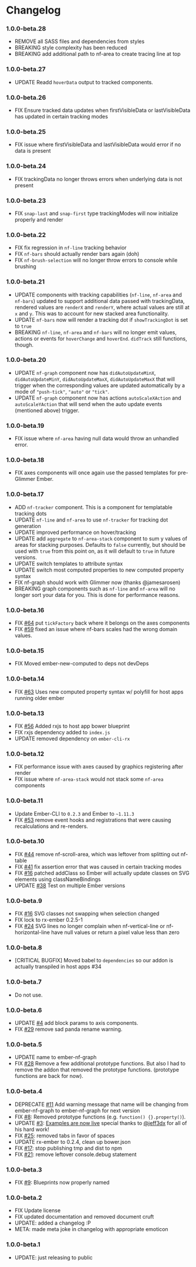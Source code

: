 # Changelog

### 1.0.0-beta.28

- REMOVE all SASS files and dependencies from styles
- BREAKING style complexity has been reduced
- BREAKING add additional path to nf-area to create tracing line at top

### 1.0.0-beta.27

- UPDATE Readd `hoverData` output to tracked components.

### 1.0.0-beta.26

- FIX Ensure tracked data updates when firstVisibleData or lastVisibleData has updated in certain tracking modes

### 1.0.0-beta.25

- FIX issue where firstVisibleData and lastVisibleData would error if no data is present

### 1.0.0-beta.24

- FIX trackingData no longer throws errors when underlying data is not present

### 1.0.0-beta.23

- FIX `snap-last` and `snap-first` type trackingModes will now initialize properly and render

### 1.0.0-beta.22

- FIX fix regression in `nf-line` tracking behavior
- FIX `nf-bars` should actually render bars again (doh)
- FIX `nf-brush-selection` will no longer throw errors to console while brushing

### 1.0.0-beta.21

- UPDATE components with tracking capabilities (`nf-line`, `nf-area` and `nf-bars`) updated to support additional data passed with trackingData, rendered values are `renderX` and `renderY`, where actual values are still at `x` and `y`. This was to account for new stacked area functionality.
- UPDATE `nf-bars` now will render a tracking dot if `showTrackingDot` is set to `true`
- BREAKING `nf-line`, `nf-area` and `nf-bars` will no longer emit values, actions or events for `hoverChange` and `hoverEnd`. `didTrack` still functions, though.

### 1.0.0-beta.20

- UPDATE `nf-graph` component now has `didAutoUpdateMinX`, `didAutoUpdateMinY`, `didAutoUpdateMaxX`, `didAutoUpdateMaxX` that will trigger when the corresponding values are updated automatically by a mode of `"push-tick"`, `"auto"` or `"tick"`.
- UPDATE `nf-graph` component now has actions `autoScaleXAction` and `autoScaleYAction` that will send when 
 the auto update events (mentioned above) trigger.

### 1.0.0-beta.19

- FIX issue where `nf-area` having null data would throw an unhandled error.

### 1.0.0-beta.18

- FIX axes components will once again use the passed templates for pre-Glimmer Ember.

### 1.0.0-beta.17

- ADD `nf-tracker` component. This is a component for templatable tracking dots
- UPDATE `nf-line` and `nf-area` to use `nf-tracker` for tracking dot generation
- UPDATE improved performance on hover/tracking
- UPDATE add `aggregate` to `nf-area-stack` component to sum y values of areas for stacking purposes. Defaults to `false` currently, but should be used with `true` from this point on, as it will default to `true` in future versions.
- UPDATE switch templates to attribute syntax
- UPDATE switch most computed properties to new computed property syntax
- FIX nf-graph should work with Glimmer now (thanks @jamesarosen)
- BREAKING graph components such as `nf-line` and `nf-area` will no longer sort your data for you. This is done for performance reasons.

### 1.0.0-beta.16

- FIX [#64](https://github.com/Netflix/ember-nf-graph/issues/64) put `tickFactory` back where it belongs on the axes components
- FIX [#59](https://github.com/Netflix/ember-nf-graph/pull/59) fixed an issue where nf-bars scales had the wrong domain values. 

### 1.0.0-beta.15

- FIX Moved ember-new-computed to deps not devDeps

### 1.0.0-beta.14

- FIX [#63](https://github.com/Netflix/ember-nf-graph/pull/63) Uses new computed property syntax w/ polyfill for host apps running older ember

### 1.0.0-beta.13

- FIX [#56](https://github.com/Netflix/ember-nf-graph/pull/56) Added rxjs to host app bower blueprint
- FIX rxjs dependency added to `index.js`
- UPDATE removed dependency on `ember-cli-rx`

### 1.0.0-beta.12

- FIX performance issue with axes caused by graphics registering after render
- FIX issue where `nf-area-stack` would not stack some `nf-area` components

### 1.0.0-beta.11

- Update Ember-CLI to `0.2.3` and Ember to `~1.11.3`
- FIX [#53](//github.com/Netflix/ember-nf-graph/issues/53) remove event hooks and registrations that were causing recalculations and re-renders.

### 1.0.0-beta.10

- FIX [#44](//github.com/Netflix/ember-nf-graph/issues/44) remove nf-scroll-area, which was leftover from splitting out nf-table
- FIX [#41](//github.com/Netflix/ember-nf-graph/issues/41) fix assertion error that was caused in certain tracking modes
- FIX [#16](//github.com/Netflix/ember-nf-graph/issues/16) patched addClass so Ember will actually update classes on SVG elements using classNameBindings
- UPDATE [#38](//github.com/Netflix/ember-nf-graph/issues/38) Test on multiple Ember versions

### 1.0.0-beta.9

- FIX [#16](//github.com/Netflix/ember-nf-graph/issues/16) SVG classes not swapping when selection changed
- FIX lock to rx-ember 0.2.5-1
- FIX [#24](//github.com/Netflix/ember-nf-graph/issues/24) SVG lines no longer complain when nf-vertical-line or nf-horizontal-line have null values
  or return a pixel value less than zero

### 1.0.0-beta.8

- [CRITICAL BUGFIX] Moved babel to `dependencies` so our addon is actually transpiled in host apps #34

### 1.0.0-beta.7

- Do not use.

### 1.0.0-beta.6

- UPDATE [#4](//github.com/Netflix/ember-nf-graph/issues/4) add block params to axis components.
- FIX [#29](//github.com/netflix/ember-nf-graph/issues/29) remove sad panda rename warning.

### 1.0.0-beta.5

- UPDATE name to ember-nf-graph
- FIX [#28](//github.com/netflix/ember-nf-graph/issues/28) Remove a few additional prototype functions. But also I had to 
  remove the addon that removed the prototype functions. (prototype functions are back for now).

### 1.0.0-beta.4

- DEPRECATE [#11](//github.com/netflix/ember-nf-graph/issues/11) Add warning message that name will be changing from ember-nf-graph 
  to ember-nf-graph for next version
- FIX [#8](//github.com/netflix/ember-nf-graph/issues/8): Removed prototype functions (e.g. `function() {}.property()`).
- UPDATE [#3](//github.com/netflix/ember-nf-graph/issues/3): [Examples are now live](//netflix.github.io/ember-nf-graph-examples/dist) special thanks to [@jeff3dx](//github.com/jeff3dx) 
  for all of his hard work!
- FIX [#25](//github.com/netflix/ember-nf-graph/issues/25): removed tabs in favor of spaces
- UPDATE rx-ember to 0.2.4, clean up bower.json
- FIX [#17](//github.com/netflix/ember-nf-graph/pull/17): stop publishing tmp and dist to npm
- FIX [#21](//github.com/netflix/ember-nf-graph/issues/21): remove leftover console.debug statement

### 1.0.0-beta.3

- FIX [#9](//github.com/netflix/ember-nf-graph/issues/9): Blueprints now properly named

### 1.0.0-beta.2
- FIX Update license
- FIX updated documentation and removed document cruft
- UPDATE: added a changelog :P
- META: made meta joke in changelog with appropriate emoticon

### 1.0.0-beta.1

- UPDATE: just releasing to public
